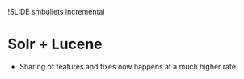 !SLIDE smbullets incremental 
# Solr + Lucene #

* Sharing of features and fixes now happens at a much higher rate

